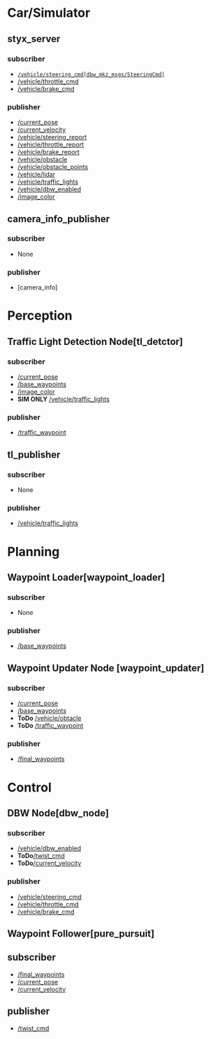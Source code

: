 # Car/Simulator

## styx_server

### subscriber
- [`/vehicle/steering_cmd[dbw_mkz_msgs/SteeringCmd]`](./msg.md#steering_cmd)
- [/vehicle/throttle_cmd](./msg.md#throttle_cmd)
- [/vehicle/brake_cmd](./msg.md#brake_cmd)

### publisher
- [/current_pose](./msg.md#current_pose)
- [/current_velocity](./msg.md#current_velocity)
- [/vehicle/steering_report](./msg.md#steering_report)
- [/vehicle/throttle_report](./msg.md#throttle_report)
- [/vehicle/brake_report](./msg.md#brake_report)
- [/vehicle/obstacle](./msg.md#obstacle)
- [/vehicle/obstacle_points](./msg.md#obstacle_points)
- [/vehicle/lidar](./msg.md#lidar)
- [/vehicle/traffic_lights](./msg.md#traffic_lights)
- [/vehicle/dbw_enabled](./msg.md#dbw_enabled)
- [/image_color](./msg.md#image_color)

## camera_info_publisher

### subscriber 
- None

### publisher
- [camera_info]

# Perception

## Traffic Light Detection Node[tl_detctor]

### subscriber 
- [/current_pose](./msg.md#current_pose)
- [/base_waypoints](./msg.md#base_waypoints)
- [/image_color](./msg.md#image_color)
- **SIM ONLY** [/vehicle/traffic_lights](./msg.md#traffic_lights)

### publisher
- [/traffic_waypoint](./msg.md#traffic_waypoint)

## tl_publisher

### subscriber
- None

### publisher
- [/vehicle/traffic_lights](./msg.md#traffic_lights)

# Planning
## Waypoint Loader[waypoint_loader]

### subscriber 
- None

### publisher
- [/base_waypoints](./msg.md#base_waypoints)

## Waypoint Updater Node [waypoint_updater]

### subscriber 
- [/current_pose](./msg.md#current_pose)
- [/base_waypoints](./msg.md#base_waypoints)
- **ToDo** [/vehicle/obtacle](./msg.md#obstacle)
- **ToDo** [/traffic_waypoint](./msg.md#traffic_waypoint)

### publisher
- [/final_waypoints](./msg.md#final_waypoints)

# Control

## DBW Node[dbw_node]
### subscriber 
- [/vehicle/dbw_enabled](./msg.md#dbw_enabled)
- **ToDo**[/twist_cmd](./msg.md#twist_cmd)
- **ToDo**[/current_velocity](./msg.md#current_velocity)

### publisher
- [/vehicle/steering_cmd](./msg.md#steering_cmd)
- [/vehicle/throttle_cmd](./msg.md#throttle_cmd)
- [/vehicle/brake_cmd](./msg.md#brake_cmd)

## Waypoint Follower[pure_pursuit]
## subscriber 
- [/final_waypoints](./msg.md#final_waypoints)
- [/current_pose](./msg.md#current_pose)
- [/current_velocity](./msg.md#current_velocity)

## publisher
- [/twist_cmd](./msg.md#twist_cmd)
